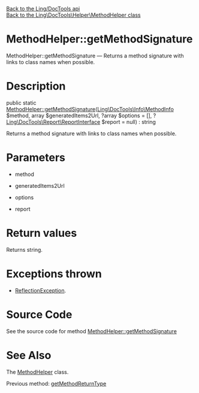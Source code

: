 [Back to the Ling/DocTools api](https://github.com/lingtalfi/DocTools/blob/master/doc/api/Ling/DocTools.md)<br>
[Back to the Ling\DocTools\Helper\MethodHelper class](https://github.com/lingtalfi/DocTools/blob/master/doc/api/Ling/DocTools/Helper/MethodHelper.md)


MethodHelper::getMethodSignature
================



MethodHelper::getMethodSignature — Returns a method signature with links to class names when possible.




Description
================


public static [MethodHelper::getMethodSignature](https://github.com/lingtalfi/DocTools/blob/master/doc/api/Ling/DocTools/Helper/MethodHelper/getMethodSignature.md)([Ling\DocTools\Info\MethodInfo](https://github.com/lingtalfi/DocTools/blob/master/doc/api/Ling/DocTools/Info/MethodInfo.md) $method, array $generatedItems2Url, ?array $options = [], ?[Ling\DocTools\Report\ReportInterface](https://github.com/lingtalfi/DocTools/blob/master/doc/api/Ling/DocTools/Report/ReportInterface.md) $report = null) : string




Returns a method signature with links to class names when possible.




Parameters
================


- method

    

- generatedItems2Url

    

- options

    

- report

    


Return values
================

Returns string.


Exceptions thrown
================

- [ReflectionException](http://php.net/manual/en/class.reflectionexception.php).&nbsp;







Source Code
===========
See the source code for method [MethodHelper::getMethodSignature](https://github.com/lingtalfi/DocTools/blob/master/Helper/MethodHelper.php#L92-L280)


See Also
================

The [MethodHelper](https://github.com/lingtalfi/DocTools/blob/master/doc/api/Ling/DocTools/Helper/MethodHelper.md) class.

Previous method: [getMethodReturnType](https://github.com/lingtalfi/DocTools/blob/master/doc/api/Ling/DocTools/Helper/MethodHelper/getMethodReturnType.md)<br>

